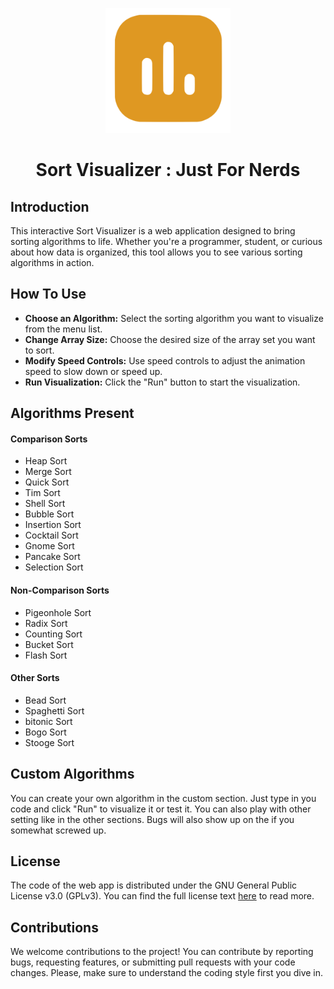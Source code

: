 <p align="center"><img src="./public/icon.svg" alt="Sort Visualizer Logo" width="200" height="200"></p> 
<h1 align="center">Sort Visualizer : Just For Nerds</h1>

## Introduction

This interactive Sort Visualizer is a web application designed to bring sorting algorithms to life. Whether you're a programmer, student, or curious about how data is organized, this tool allows you to see various sorting algorithms in action.

## How To Use

- **Choose an Algorithm:** Select the sorting algorithm you want to visualize from the menu list.
- **Change Array Size:** Choose the desired size of the array set you want to sort.
- **Modify Speed Controls:** Use speed controls to adjust the animation speed to slow down or speed up.
- **Run Visualization:** Click the "Run" button to start the visualization.

## Algorithms Present

#### Comparison Sorts

- Heap Sort
- Merge Sort
- Quick Sort
- Tim Sort
- Shell Sort
- Bubble Sort
- Insertion Sort
- Cocktail Sort
- Gnome Sort
- Pancake Sort
- Selection Sort

#### Non-Comparison Sorts

- Pigeonhole Sort
- Radix Sort
- Counting Sort
- Bucket Sort
- Flash Sort

#### Other Sorts

- Bead Sort
- Spaghetti Sort
- bitonic Sort
- Bogo Sort
- Stooge Sort

## Custom Algorithms

You can create your own algorithm in the custom section. Just type in you code and click "Run" to visualize it or test it. You can also play with other setting like in the other sections. Bugs will also show up on the if you somewhat screwed up.

## License

The code of the web app is distributed under the GNU General Public License v3.0 (GPLv3). You can find the full license text [here](LICENSE) to read more.

## Contributions

We welcome contributions to the project! You can contribute by reporting bugs, requesting features, or submitting pull requests with your code changes. Please, make sure to understand the coding style first you dive in.
